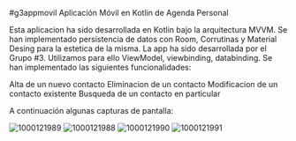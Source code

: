 #g3appmovil
Aplicación Móvil en Kotlin de Agenda Personal

Esta aplicacion ha sido desarrollada en Kotlin bajo la arquitectura MVVM. Se han implementado persistencia de datos con Room, Corrutinas y Material Desing para la estetica de la misma. La app ha sido desarrollada por el Grupo #3. Utilizamos para ello ViewModel, viewbinding, databinding. Se han implementado las siguientes funcionalidades:

Alta de un nuevo contacto Eliminacion de un contacto Modificacion de un contacto existente Busqueda de un contacto en particular

A continuación algunas capturas de pantalla:

![1000121989](https://github.com/pameesantos/grupo3appmovil/assets/128827305/5fb9e1dd-ab81-46dc-ba87-ce88c19de7d6)
![1000121988](https://github.com/pameesantos/grupo3appmovil/assets/128827305/afce819d-5336-421e-8ca6-70e4494946a6)
![1000121990](https://github.com/pameesantos/grupo3appmovil/assets/128827305/7ff6bf7f-fe26-458b-a4d0-44248b925962)
![1000121991](https://github.com/pameesantos/grupo3appmovil/assets/128827305/ab30333a-db88-4340-9c3f-c52692952fea)

